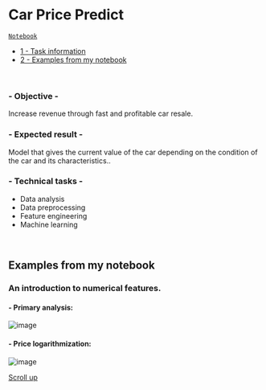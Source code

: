 # Car Price Predict

<code>[Notebook](Project%20Car%20Price%20Predict.ipynb)</code>

- [1 - Task information](#--objective--)
- [2 - Examples from my notebook](#examples-from-my-notebook)

<br>

### - Objective -
Increase revenue through fast and profitable car resale.

### - Expected result -
Model that gives the current value of the car depending on the condition of the car and its characteristics..

### - Technical tasks -
- Data analysis
- Data preprocessing
- Feature engineering
- Machine learning

<br>

## Examples from my notebook
### An introduction to numerical features.  

#### - Primary analysis:
![image](https://github.com/leopoldgerber/portfolio/assets/114569329/5b75393b-dc82-49bd-8a54-10b04a391798)

#### - Price logarithmization:
![image](https://github.com/leopoldgerber/portfolio/assets/114569329/513dd61f-3ebc-4ac9-9383-4c7d3052893d)

[Scroll up](#sales-management)
